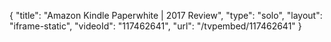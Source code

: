{
    "title": "Amazon Kindle Paperwhite | 2017 Review",
    "type": "solo",
    "layout": "iframe-static",
    "videoId": "117462641",
    "url": "\/tvpembed\/117462641"
}